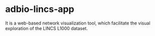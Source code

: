 # adbio-lincs-app
It is a web-based network visualization tool, which facilitate the visual exploration of the LINCS L1000 dataset. 
